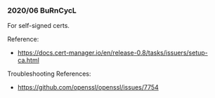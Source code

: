 ### 2020/06 BuRnCycL

For self-signed certs.

Reference:
- https://docs.cert-manager.io/en/release-0.8/tasks/issuers/setup-ca.html

Troubleshooting References:
- https://github.com/openssl/openssl/issues/7754
